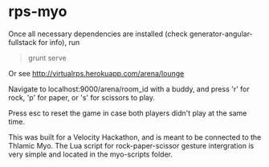 rps-myo
=======
Once all necessary dependencies are installed (check generator-angular-fullstack for info), run
> grunt serve

Or see http://virtualrps.herokuapp.com/arena/lounge

Navigate to localhost:9000/arena/room_id with a buddy, and press 'r' for rock, 'p' for paper, or 's' for scissors to play.

Press esc to reset the game in case both players didn't play at the same time.

This was built for a Velocity Hackathon, and is meant to be connected to the Thlamic Myo. The Lua script for rock-paper-scissor gesture intergration is very simple and located in the myo-scripts folder.
